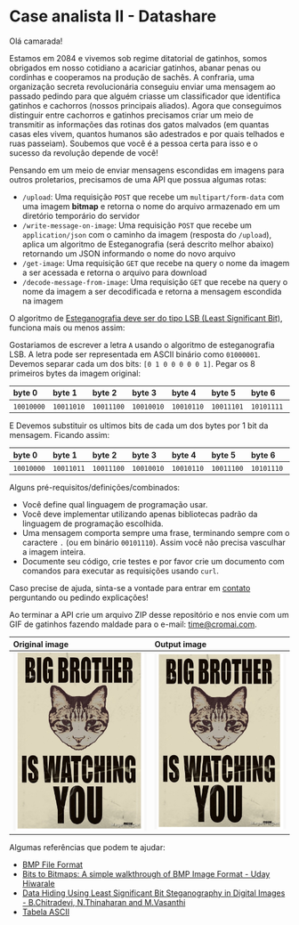 # Case analista II - Datashare

Olá camarada!

Estamos em 2084 e vivemos sob regime ditatorial de gatinhos, somos obrigados em nosso cotidiano a acariciar gatinhos, abanar penas ou cordinhas e cooperamos na produção de sachês. A confraria, uma organização secreta revolucionária conseguiu enviar uma mensagem ao passado pedindo para que alguém criasse um classificador que identifica gatinhos e cachorros (nossos principais aliados). Agora que conseguimos distinguir entre cachorros e gatinhos precisamos criar um meio de transmitir as informações das rotinas dos gatos malvados (em quantas casas eles vivem, quantos humanos são adestrados e por quais telhados e ruas passeiam). Soubemos que você é a pessoa certa para isso e o sucesso da revolução depende de você!

Pensando em um meio de enviar mensagens escondidas em imagens para outros proletarios, precisamos de uma API que possua algumas rotas:

- `/upload`: Uma requisição `POST` que recebe um `multipart/form-data` com uma imagem **bitmap** e retorna o nome do arquivo armazenado em um diretório temporário do servidor
- `/write-message-on-image`: Uma requisição `POST` que recebe um `application/json` com o caminho da imagem (resposta do `/upload`), aplica um algoritmo de Esteganografia (será descrito melhor abaixo) retornando um JSON informando o nome do novo arquivo
- `/get-image`: Uma requisição `GET` que recebe na query o nome da imagem a ser acessada e retorna o arquivo para download
- `/decode-message-from-image`: Uma requisição `GET` que recebe na query o nome da imagem a ser decodificada e retorna a mensagem escondida na imagem

O algoritmo de [Esteganografia deve ser do tipo LSB (Least Significant Bit)](https://zenodo.org/record/262996/files/Chapter%2017.pdf?download=1), funciona mais ou menos assim:

Gostariamos de escrever a letra `A` usando o algoritmo de esteganografia LSB. A letra pode ser representada em ASCII binário como `01000001`.
Devemos separar cada um dos bits: `[0 1 0 0 0 0 0 1]`.
Pegar os 8 primeiros bytes da imagem original:

| byte 0 | byte 1 | byte 2 | byte 3 | byte 4 | byte 5 | byte 6 | byte 7 |
| :-- | :-- | :-- | :-- | :-- | :-- | :-- | :-- |
| `10010000` | `10011010` | `10011100` | `10010010` | `10010110` | `10011101` | `10101111` | `10100101` |

E Devemos substituir os ultimos bits de cada um dos bytes por 1 bit da mensagem. Ficando assim:

| byte 0 | byte 1 | byte 2 | byte 3 | byte 4 | byte 5 | byte 6 | byte 7 |
| :-- | :-- | :-- | :-- | :-- | :-- | :-- | :-- |
| `10010000` | `10011011` | `10011100` | `10010010` | `10010110` | `10011100` | `10101110` | `10100101` |

Alguns pré-requisitos/definições/combinados:

- Você define qual linguagem de programação usar.
- Você deve implementar utilizando apenas bibliotecas padrão da linguagem de programação escolhida.
- Uma mensagem comporta sempre uma frase, terminando sempre com o caractere `.` (ou em binário `00101110`). Assim você não precisa vasculhar a imagem inteira.
- Documente seu código, crie testes e por favor crie um documento com comandos para executar as requisições usando `curl`.

Caso precise de ajuda, sinta-se a vontade para entrar em [contato](mailto:time@cromai.com) perguntando ou pedindo explicações!

Ao terminar a API crie um arquivo ZIP desse repositório e nos envie com um GIF de gatinhos fazendo maldade para o e-mail: [time@cromai.com](mailto:time@cromai.com).

| Original image | Output image |
| :-- | :-- |
| ![Big brother is watching you!](images/big_brother_is_watching_u_original.bmp) | ![Big borhet is watching you!](images/big_brother_is_watching_u.bmp) |

Algumas referências que podem te ajudar:

- [BMP File Format](https://www.digicamsoft.com/bmp/bmp.html)
- [Bits to Bitmaps: A simple walkthrough of BMP Image Format - Uday Hiwarale](https://medium.com/sysf/bits-to-bitmaps-a-simple-walkthrough-of-bmp-image-format-765dc6857393)
- [Data Hiding Using Least Significant Bit Steganography in Digital Images - B.Chitradevi, N.Thinaharan and M.Vasanthi](https://zenodo.org/record/262996/files/Chapter%2017.pdf?download=1)
- [Tabela ASCII](https://www.ime.usp.br/~kellyrb/mac2166_2015/tabela_ascii.html)
